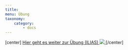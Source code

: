 ```yaml
---
title:
menu: Übung
taxonomy:
    category:
        - docs
---
```

[center]
<a href="https://ilias.opengeoedu.de/ilias/goto.php?target=lm_149&client_id=opengeoedu" markdown="1" target="_blank">
Hier geht es weiter zur Übung (ILIAS)
![](/images/exercise.png?resize=200)
</a>
[/center]
